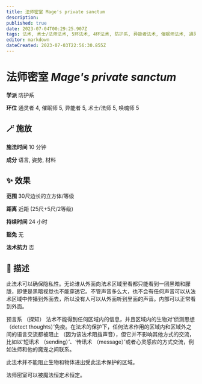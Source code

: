 ```yaml
---
title: 法师密室 Mage's private sanctum
description: 
published: true
date: 2023-07-04T00:29:25.907Z
tags: 法术, 术士/法师法术, 5环法术, 4环法术, 防护系, 异能者法术, 催眠师法术, 通灵者法术, 唤魂师法术
editor: markdown
dateCreated: 2023-07-03T22:56:30.855Z
---
```


# **法师密室** *Mage's private sanctum*

**学派** 防护系 

**环位** 通灵者 4, 催眠师 5, 异能者 5, 术士/法师 5, 唤魂师 5

## 🪄 施放

**施法时间** 10 分钟

**成分** 语言, 姿势, 材料

## ✨ 效果  

**范围** 30尺边长的立方体/等级

**距离** 近距 (25尺+5尺/2等级)  

**持续时间** 24 小时 

**豁免** 无

**法术抗力** 否

## 📖 描述

此法术可以确保隐私性。无论谁从外面向法术区域里看都只能看到一团黑暗和朦胧，即使是黑暗视觉也不能穿透它。不管声音多么大，也不会有任何声音可以从法术区域中传播到外面去，所以没有人可以从外面听到里面的声音。内部可以正常看到外面。

预言系 （探知） 法术不能得到任何区域内的信息，并且区域内的生物对‘侦测思想 （detect thoughts）’免疫。在法术的保护下，任何法术作用的区域内和区域外之间的语言交流都被阻止 （因为该法术阻挡声音），但它并不影响其他方式的交流，比如以‘短讯术 （sending）’、‘传讯术 （message）’或者心灵感应的方式交流，例如法师和他的魔宠之间联系。

此法术并不能阻止生物和物体进出受此法术保护的区域。

法师密室可以被魔法恒定术恒定。
    